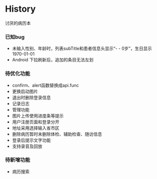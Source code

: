 # History
讨厌的病历本

### 已知bug
- 未输入性别、年龄时，列表subTitle和患者信息头显示“- - 0岁”，生日显示1970-01-01
- Android 下拉刷新后，追加的条目无法左划


### 待优化功能
- confirm、alert函数替换成api.func
- 更换启动图片
- 退出时删除登录信息
- 记录日志
- 管理功能
- 图片上传使用进度条等提示
- 用户注册页面和登录分开
- 地址采用选择输入省市区
- 删除病历暂时未删除体检、辅助检查、随访信息
- 登录后提示文字功能
- 支持录音及回放


### 待新增功能
- 病历搜索
